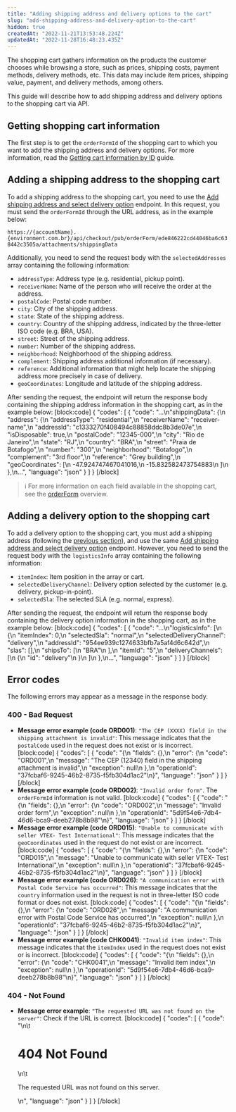 ```yaml
---
title: "Adding shipping address and delivery options to the cart"
slug: "add-shipping-address-and-delivery-option-to-the-cart"
hidden: true
createdAt: "2022-11-21T13:53:48.224Z"
updatedAt: "2022-11-28T16:48:23.435Z"
---
```


The shopping cart gathers information on the products the customer chooses while browsing a store, such as prices, shipping costs, payment methods, delivery methods, etc. This data may include item prices, shipping value, payment, and delivery methods, among others.

This guide will describe how to add shipping address and delivery options to the shopping cart via API.

## Getting shopping cart information

The first step is to get the `orderFormId` of the shopping cart to which you want to add the shipping address and delivery options. For more information, read the [Getting cart information by ID](https://developers.vtex.com/vtex-rest-api/docs/get-cart-information-by-id) guide.

## Adding a shipping address to the shopping cart

To add a shipping address to the shopping cart, you need to use the [Add shipping address and select delivery option](https://developers.vtex.com/vtex-rest-api/reference/addshippingaddress) endpoint. In this request, you must send the `orderFormId` through the URL address, as in the example below:

`https://{accountName}.{environment.com.br}/api/checkout/pub/orderForm/ede846222cd44046ba6c638442c3505a/attachments/shippingData`

Additionally, you need to send the request body with the `selectedAddresses` array containing the following information:

- `addressType`: Address type (e.g. residential, pickup point).
- `receiverName`: Name of the person who will receive the order at the address.
- `postalCode`: Postal code number.
- `city`: City of the shipping address.
- `state`: State of the shipping address.
- `country`: Country of the shipping address, indicated by the three-letter ISO code (e.g. BRA, USA).
- `street`: Street of the shipping address.
- `number`: Number of the shipping address.
- `neighborhood`: Neighborhood of the shipping address.
- `complement`: Shipping address additional information (if necessary).
- `reference`: Additional information that might help locate the shipping address more precisely in case of delivery.
- `geoCoordinates`: Longitude and latitude of the shipping address.

After sending the request, the endpoint will return the response body containing the shipping address information in the shopping cart, as in the example below: [block:code]
{ "codes": [
    { "code": "...\n\"shippingData\": {\n        \"address\": {\n            \"addressType\": \"residential\",\n            \"receiverName\": \"receiver-name\",\n            \"addressId\": \"c1333270f408494c88858ddc8b3de07e\",\n            \"isDisposable\": true,\n            \"postalCode\": \"12345-000\",\n            \"city\": \"Rio de Janeiro\",\n            \"state\": \"RJ\",\n            \"country\": \"BRA\",\n            \"street\": \"Praia de Botafogo\",\n            \"number\": \"300\",\n            \"neighborhood\": \"Botafogo\",\n            \"complement\": \"3rd floor\",\n            \"reference\": \"Grey building\",\n            \"geoCoordinates\": [\n                -47.924747467041016,\n                -15.832582473754883\n            ]\n        },\n...", "language": "json" } ] } [/block]

> ℹ️️ For more information on each field available in the shopping cart, see the [orderForm](https://developers.vtex.com/docs/guides/orderform-fields) overview.

## Adding a delivery option to the shopping cart

To add a delivery option to the shopping cart, you must add a shipping address (following the [previous section](#adding-a-shipping-address-to-the-shopping-cart)), and use the same [Add shipping address and select delivery option](https://developers.vtex.com/vtex-rest-api/reference/addshippingaddress) endpoint. However, you need to send the request body with the `logisticsInfo` array containing the following information:

- `itemIndex`: Item position in the array or cart.
- `selectedDeliveryChannel`: Delivery option selected by the customer (e.g. delivery, pickup-in-point).
- `selectedSla`: The selected SLA (e.g. normal, express).

After sending the request, the endpoint will return the response body containing the delivery option information in the shopping cart, as in the example below: [block:code]
{ "codes": [
    { "code": "...\n\"logisticsInfo\": [\n            {\n                \"itemIndex\": 0,\n                \"selectedSla\": \"normal\",\n                \"selectedDeliveryChannel\": \"delivery\",\n                \"addressId\": \"954ee939c1274633bfb7a5af4d6c642d\",\n                \"slas\": [],\n                \"shipsTo\": [\n                    \"BRA\"\n                ],\n                \"itemId\": \"5\",\n                \"deliveryChannels\": [\n                    {\n                        \"id\": \"delivery\"\n                    }\n                ]\n            },\n...", "language": "json" } ] } [/block]
## Error codes

The following errors may appear as a message in the response body.

### 400 - Bad Request

- **Message error example (code ORD001)**: `"The CEP (XXXX) field in the shipping attachment is invalid"`: This message indicates that the `postalCode` used in the request does not exist or is incorrect. [block:code]
{ "codes": [
  { "code": "{\n    \"fields\": {},\n    \"error\": {\n        \"code\": \"ORD001\",\n        \"message\": \"The CEP (12340) field in the shipping attachment is invalid\",\n        \"exception\": null\n    },\n    \"operationId\": \"37fcbaf6-9245-46b2-8735-f5fb304d1ac2\"\n}", "language": "json" } ] } [/block]
- **Message error example (code ORD002)**: `"Invalid order form"`. The `orderFormId` information is not valid. [block:code]
{ "codes": [
  { "code": "{\n    \"fields\": {},\n    \"error\": {\n        \"code\": \"ORD002\",\n        \"message\": \"Invalid order form\",\n        \"exception\": null\n    },\n    \"operationId\": \"5d9f54e6-7db4-46d6-bca9-deeb278b8b98\"\n}", "language": "json" } ] } [/block]
- **Message error example (code ORD015)**: `"Unable to communicate with seller VTEX- Test International"`: This message indicates that the `geoCoordinates` used in the request do not exist or are incorrect. [block:code]
{ "codes": [
  { "code": "{\n    \"fields\": {},\n    \"error\": {\n        \"code\": \"ORD015\",\n        \"message\": \"Unable to communicate with seller VTEX- Test International\",\n        \"exception\": null\n    },\n    \"operationId\": \"37fcbaf6-9245-46b2-8735-f5fb304d1ac2\"\n}", "language": "json" } ] } [/block]
- **Message error example (code ORD026)**: `"A communication error with Postal Code Service has occurred"`: This message indicates that the `country` information used in the request is not in three-letter ISO code format or does not exist. [block:code]
{ "codes": [
  { "code": "{\n    \"fields\": {},\n    \"error\": {\n        \"code\": \"ORD026\",\n        \"message\": \"A communication error with Postal Code Service has occurred\",\n        \"exception\": null\n    },\n    \"operationId\": \"37fcbaf6-9245-46b2-8735-f5fb304d1ac2\"\n}", "language": "json" } ] } [/block]
- **Message error example (code CHK0041)**: `"Invalid item index"`: This message indicates that the `itemIndex` used in the request does not exist or is incorrect. [block:code]
{ "codes": [
  { "code": "{\n    \"fields\": {},\n    \"error\": {\n        \"code\": \"CHK0041\",\n        \"message\": \"Invalid item index\",\n        \"exception\": null\n    },\n    \"operationId\": \"5d9f54e6-7db4-46d6-bca9-deeb278b8b98\"\n}", "language": "json" } ] } [/block]

### 404 - Not Found

- **Message error example**: `"The requested URL was not found on the server"`: Check if the URL is correct. [block:code]
{
"codes": [
  {
    "code": "<body>\n\t<h1>404 Not Found</h1>\n\t<p>The requested URL was not found on this server.</p>\n</body>",
    "language": "json"
  }
] } [/block]